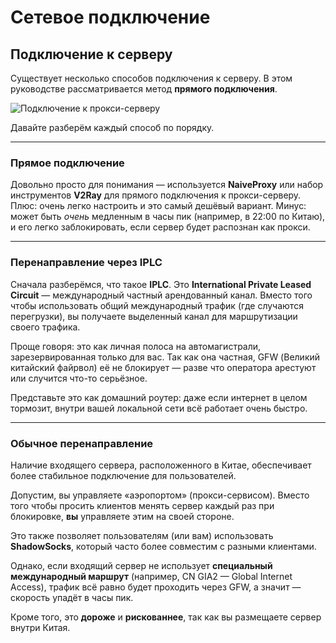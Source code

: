 # Сетевое подключение

## Подключение к серверу

Существует несколько способов подключения к серверу. В этом руководстве рассматривается метод **прямого подключения**.

![Подключение к прокси-серверу](https://files.catbox.moe/8nohs6.png)

Давайте разберём каждый способ по порядку.

---

### Прямое подключение

Довольно просто для понимания — используется **NaiveProxy** или набор инструментов **V2Ray** для прямого подключения к прокси-серверу.
Плюс: очень легко настроить и это самый дешёвый вариант.
Минус: может быть _очень_ медленным в часы пик (например, в 22:00 по Китаю), и его легко заблокировать, если сервер будет распознан как прокси.

---

### Перенаправление через IPLC

Сначала разберёмся, что такое **IPLC**. Это **International Private Leased Circuit** — международный частный арендованный канал.
Вместо того чтобы использовать общий международный трафик (где случаются перегрузки), вы получаете выделенный канал для маршрутизации своего трафика.

Проще говоря: это как личная полоса на автомагистрали, зарезервированная только для вас.
Так как она частная, GFW (Великий китайский файрвол) её не блокирует — разве что оператора арестуют или случится что-то серьёзное.

Представьте это как домашний роутер: даже если интернет в целом тормозит, внутри вашей локальной сети всё работает очень быстро.

---

### Обычное перенаправление

Наличие входящего сервера, расположенного в Китае, обеспечивает более стабильное подключение для пользователей.

Допустим, вы управляете «аэропортом» (прокси-сервисом). Вместо того чтобы просить клиентов менять сервер каждый раз при блокировке, **вы** управляете этим на своей стороне.

Это также позволяет пользователям (или вам) использовать **ShadowSocks**, который часто более совместим с разными клиентами.

Однако, если входящий сервер не использует **специальный международный маршрут** (например, CN GIA2 — Global Internet Access), трафик всё равно будет проходить через GFW, а значит — скорость упадёт в часы пик.

Кроме того, это **дороже** и **рискованнее**, так как вы размещаете сервер внутри Китая.
